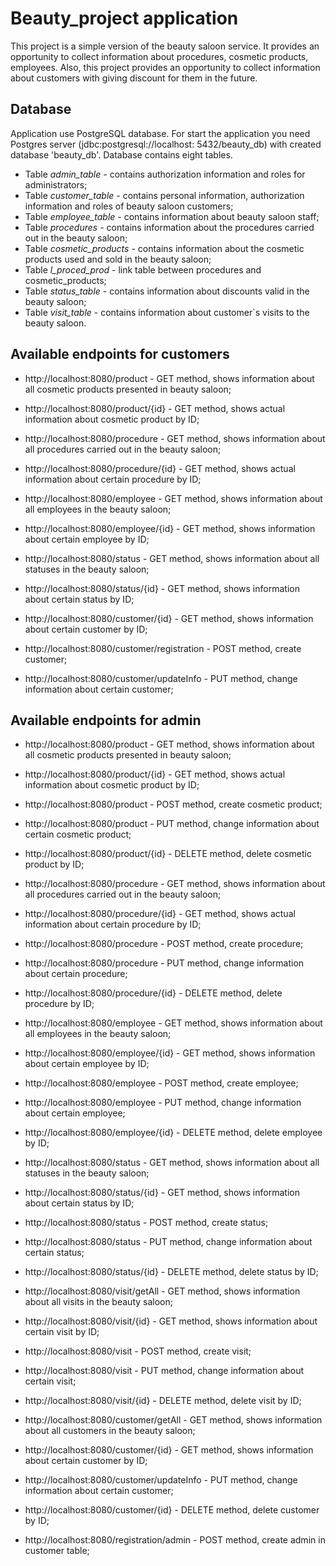# Beauty_project application

This project is a simple version of the beauty saloon service. It provides an opportunity to collect information about 
procedures, cosmetic products, employees. Also, this project provides an opportunity to collect information about 
customers with giving discount for them in the future.  

## Database

Application use PostgreSQL database. For start the application you need Postgres server (jdbc:postgresql://localhost:
5432/beauty_db) with created database 'beauty_db'. Database contains eight tables.

* Table _admin_table_ - contains authorization information and roles for administrators;
* Table _customer_table_ - contains personal information, authorization information and roles of beauty saloon 
customers;
* Table _employee_table_ - contains information about beauty saloon staff;
* Table _procedures_ - contains information about the procedures carried out in the beauty saloon;
* Table _cosmetic_products_ - contains information about the cosmetic products used and sold in the beauty saloon;
* Table _l_proced_prod_ - link table between procedures and cosmetic_products;
* Table _status_table_ - contains information about discounts valid in the beauty saloon;
* Table _visit_table_ - contains information about customer`s visits to the beauty saloon.

## Available endpoints for customers

* http://localhost:8080/product - GET method, shows information about all cosmetic products presented in beauty saloon;
* http://localhost:8080/product/{id} - GET method, shows actual information about cosmetic product by ID;

* http://localhost:8080/procedure - GET method, shows information about all procedures carried out in the beauty saloon;
* http://localhost:8080/procedure/{id} - GET method, shows actual information about certain procedure by ID;

* http://localhost:8080/employee - GET method, shows information about all employees in the beauty saloon;
* http://localhost:8080/employee/{id} - GET method, shows information about certain employee by ID;

* http://localhost:8080/status - GET method, shows information about all statuses in the beauty saloon;
* http://localhost:8080/status/{id} - GET method, shows information about certain status by ID;

* http://localhost:8080/customer/{id} - GET method, shows information about certain customer by ID;
* http://localhost:8080/customer/registration - POST method, create customer;
* http://localhost:8080/customer/updateInfo - PUT method, change information about certain customer;

## Available endpoints for admin

* http://localhost:8080/product - GET method, shows information about all cosmetic products presented in beauty saloon;
* http://localhost:8080/product/{id} - GET method, shows actual information about cosmetic product by ID;
* http://localhost:8080/product - POST method, create cosmetic product;
* http://localhost:8080/product - PUT method, change information about certain cosmetic product;
* http://localhost:8080/product/{id} - DELETE method, delete cosmetic product by ID;

* http://localhost:8080/procedure - GET method, shows information about all procedures carried out in the beauty saloon;
* http://localhost:8080/procedure/{id} - GET method, shows actual information about certain procedure by ID;
* http://localhost:8080/procedure - POST method, create procedure;
* http://localhost:8080/procedure - PUT method, change information about certain procedure;
* http://localhost:8080/procedure/{id} - DELETE method, delete procedure by ID;

* http://localhost:8080/employee - GET method, shows information about all employees in the beauty saloon;
* http://localhost:8080/employee/{id} - GET method, shows information about certain employee by ID;
* http://localhost:8080/employee - POST method, create employee;
* http://localhost:8080/employee - PUT method, change information about certain employee;
* http://localhost:8080/employee/{id} - DELETE method, delete employee by ID;

* http://localhost:8080/status - GET method, shows information about all statuses in the beauty saloon;
* http://localhost:8080/status/{id} - GET method, shows information about certain status by ID;
* http://localhost:8080/status - POST method, create status;
* http://localhost:8080/status - PUT method, change information about certain status;
* http://localhost:8080/status/{id} - DELETE method, delete status by ID;

* http://localhost:8080/visit/getAll - GET method, shows information about all visits in the beauty saloon;
* http://localhost:8080/visit/{id} - GET method, shows information about certain visit by ID;
* http://localhost:8080/visit - POST method, create visit;
* http://localhost:8080/visit - PUT method, change information about certain visit;
* http://localhost:8080/visit/{id} - DELETE method, delete visit by ID;

* http://localhost:8080/customer/getAll - GET method, shows information about all customers in the beauty saloon;
* http://localhost:8080/customer/{id} - GET method, shows information about certain customer by ID;
* http://localhost:8080/customer/updateInfo - PUT method, change information about certain customer;
* http://localhost:8080/customer/{id} - DELETE method, delete customer by ID;

* http://localhost:8080/registration/admin - POST method, create admin in customer table;